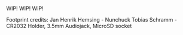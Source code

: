 WIP! WIP! WIP!

Footprint credits: 
Jan Henrik Hemsing - Nunchuck
Tobias Schramm - CR2032 Holder, 3.5mm Audiojack, MicroSD socket

